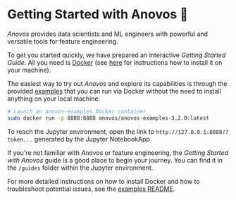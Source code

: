 # Getting Started with Anovos 🚀

_Anovos_ provides data scientists and ML engineers with powerful and versatile tools for feature engineering.

To get you started quickly, we have prepared an interactive _Getting Started Guide_.
All you need is [Docker](https://www.docker.com) (see [here](https://www.docker.com/products/docker-desktop)
for instructions how to install it on your machine).

The easiest way to try out _Anovos_ and explore its capabilities is through the provided
[examples](/examples) that you can run via Docker without the need to install anything
on your local machine.

```bash
# Launch an anovos-examples Docker container
sudo docker run -p 8888:8888 anovos/anovos-examples-3.2.0:latest
```

To reach the Jupyter environment, open the link to `http://127.0.0.1:8888/?token...`
generated by the Jupyter NotebookApp.

If you're not familiar with _Anovos_ or feature engineering, the _Getting Started with
Anovos_ guide is a good place to begin your journey.
You can find it in the `/guides` folder within the Jupyter environment.

For more detailed instructions on how to install Docker and how to troubleshoot potential
issues, see the [examples README](/examples/README.md).
